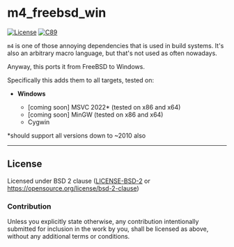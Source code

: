 m4_freebsd_win
==================
[![License](https://img.shields.io/badge/License-BSD_2--Clause-blue.svg)](https://opensource.org/licenses/BSD-2-Clause)
[![C89](https://img.shields.io/badge/C-89-blue)](https://en.wikipedia.org/wiki/C89_(C_version))

`m4` is one of those annoying dependencies that is used in build systems. It's also an arbitrary macro language, but that's not used as often nowadays.

Anyway, this ports it from FreeBSD to Windows.

Specifically this adds them to all targets, tested on:

- **Windows**

  - [coming soon] MSVC 2022* (tested on x86 and x64)
  - [coming soon] MinGW (tested on x86 and x64)
  - Cygwin

*should support all versions down to ~2010 also

---

## License

Licensed under BSD 2 clause ([LICENSE-BSD-2](LICENSE-BSD-2) or <https://opensource.org/license/bsd-2-clause>)

### Contribution

Unless you explicitly state otherwise, any contribution intentionally submitted
for inclusion in the work by you, shall be licensed as above, without any
additional terms or conditions.
